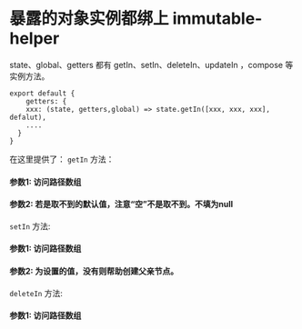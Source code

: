 # 暴露的对象实例都绑上 immutable-helper

state、global、getters 都有 getIn、setIn、deleteIn、updateIn ，compose 等实例方法。

```
export default {
    getters: {
    xxx: (state, getters,global) => state.getIn([xxx, xxx, xxx], defalut),
    ....
  }
}
```

在这里提供了：
```getIn``` 方法：
#### 参数1: 访问路径数组
#### 参数2: 若是取不到的默认值，注意“空”不是取不到。不填为null

```setIn``` 方法:
#### 参数1: 访问路径数组
#### 参数2: 为设置的值，没有则帮助创建父亲节点。
 

```deleteIn``` 方法:
#### 参数1: 访问路径数组
